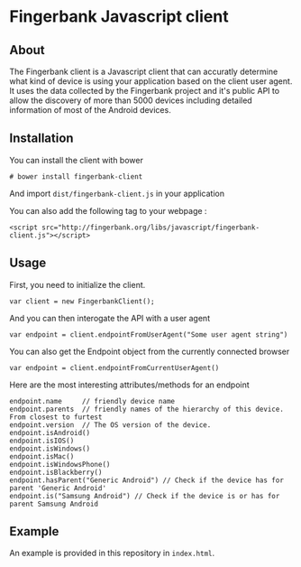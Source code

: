 # Fingerbank Javascript client

## About

The Fingerbank client is a Javascript client that can accuratly determine what kind of device is using your application based on the client user agent. It uses the data collected by the Fingerbank project and it's public API to allow the discovery of more than 5000 devices including detailed information of most of the Android devices.

## Installation

You can install the client with bower

`# bower install fingerbank-client`

And import `dist/fingerbank-client.js` in your application

You can also add the following tag to your webpage :

`<script src="http://fingerbank.org/libs/javascript/fingerbank-client.js"></script>`

## Usage

First, you need to initialize the client.

`var client = new FingerbankClient();`

And you can then interogate the API with a user agent

`var endpoint = client.endpointFromUserAgent("Some user agent string")`

You can also get the Endpoint object from the currently connected browser

`var endpoint = client.endpointFromCurrentUserAgent()`

Here are the most interesting attributes/methods for an endpoint

```
endpoint.name     // friendly device name
endpoint.parents  // friendly names of the hierarchy of this device. From closest to furtest
endpoint.version  // The OS version of the device.
endpoint.isAndroid()
endpoint.isIOS()
endpoint.isWindows()
endpoint.isMac()
endpoint.isWindowsPhone()
endpoint.isBlackberry()
endpoint.hasParent("Generic Android") // Check if the device has for parent 'Generic Android'
endpoint.is("Samsung Android") // Check if the device is or has for parent Samsung Android
```

## Example

An example is provided in this repository in `index.html`.

